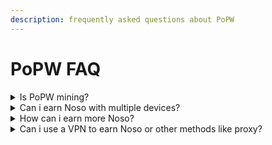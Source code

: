 ```yaml
---
description: frequently asked questions about PoPW
---
```


# PoPW FAQ

<details>

<summary>Is PoPW mining?</summary>

No, PoPW is just an energy efficient method Noso uses to equitably distribute coins to its participants. In Noso, <mark style="color:yellow;">**PoPW is strictly a coin distribution method and has no bearing on the survivability of mainnet itself.**</mark>

</details>

<details>

<summary>Can i earn Noso with multiple devices?</summary>

Yes, But the way PoPW works is  <mark style="color:red;">**ONE NosoAddress to ONE UNIQUE IP**</mark>  so if one participant joins, and gives all the shares to all the pools(currently 4), he will get the maximum reward given by the system\


</details>

<details>

<summary>How can i earn more Noso?</summary>

By establishing a miner at a friend's residence, for instance, you can increase your Noso earnings by twofold. However, it's important to remember that you cannot mine to the same address, as it will result in a 166 blocks (more than 24-hour) suspension.

</details>

<details>

<summary>Can i use a VPN to earn Noso or other methods like proxy?</summary>

You can use VPN but the use of proxy and Tor is prohibited and it will result in a ban of your address.

</details>
